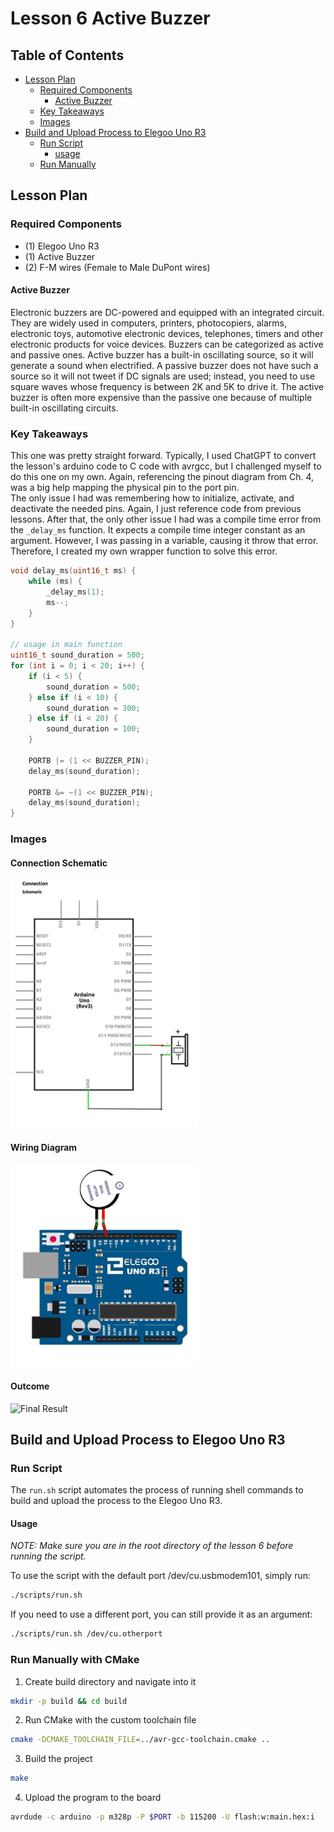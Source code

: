# Lesson 6 Active Buzzer 

## Table of Contents
- [Lesson Plan](#lesson-plan)
    - [Required Components](#required-components)
        - [Active Buzzer](#active-buzzer)
    - [Key Takeaways](#key-takeaways)
    - [Images](#images)
- [Build and Upload Process to Elegoo Uno R3](#build-and-upload-process-to-elegoo-uno-r3)
    - [Run Script](#run-script)
        - [usage](#usage)
    - [Run Manually](#run-manually-with-cmake)

## Lesson Plan

### Required Components

- (1) Elegoo Uno R3
- (1) Active Buzzer
- (2) F-M wires (Female to Male DuPont wires) 

#### Active Buzzer
Electronic buzzers are DC-powered and equipped with an integrated circuit. They
are widely used in computers, printers, photocopiers, alarms, electronic toys,
automotive electronic devices, telephones, timers and other electronic products for
voice devices. Buzzers can be categorized as active and passive ones. Active buzzer 
has a built-in oscillating source, so it will generate a sound when electrified. 
A passive buzzer does not have such a source so it will not tweet if DC signals are used; 
instead, you need to use square waves whose frequency is between 2K and 5K to drive it.
The active buzzer is often more expensive than the passive one because of multiple built-in 
oscillating circuits.

### Key Takeaways

This one was pretty straight forward. Typically, I used ChatGPT to convert the lesson's arduino code 
to C code with avrgcc, but I challenged myself to do this one on my own. Again, referencing the 
pinout diagram from Ch. 4, was a big help mapping the physical pin to the port pin. \
The only issue I had was remembering how to initialize, activate, and deactivate the needed pins. Again,
I just reference code from previous lessons. After that, the only other issue I had was a compile time error
from the `_delay_ms` function. It expects a compile time integer constant as an argument. However, I was
passing in a variable, causing it throw that error. Therefore, I created my own wrapper function to solve
this error. 

```c
void delay_ms(uint16_t ms) {
    while (ms) {
        _delay_ms(1);
        ms--;
    }
}

// usage in main function
uint16_t sound_duration = 500;
for (int i = 0; i < 20; i++) {
    if (i < 5) {
        sound_duration = 500;
    } else if (i < 10) {
        sound_duration = 300;
    } else if (i < 20) {
        sound_duration = 100;
    }

    PORTB |= (1 << BUZZER_PIN);
    delay_ms(sound_duration);

    PORTB &= ~(1 << BUZZER_PIN);
    delay_ms(sound_duration);
}
```

### Images

#### Connection Schematic

<img src="./images/connection_schematic.png" alt="Connection Schematic" width="300">

#### Wiring Diagram

<img src="./images/wiring_diagram.png" alt="Wiring Diagram" width="300">

#### Outcome

<img src="./images/outcome_1.png" alt="Final Result" width="300">

## Build and Upload Process to Elegoo Uno R3

### Run Script

The `run.sh` script automates the process of running shell commands to build and upload the process 
to the Elegoo Uno R3. 

#### Usage

*NOTE: Make sure you are in the root directory of the lesson 6 before running the script.*

To use the script with the default port /dev/cu.usbmodem101, simply run:

```sh 
./scripts/run.sh
```

If you need to use a different port, you can still provide it as an argument:

```sh 
./scripts/run.sh /dev/cu.otherport
```

### Run Manually with CMake

1. Create build directory and navigate into it

```sh 
mkdir -p build && cd build
```

2. Run CMake with the custom toolchain file

```sh 
cmake -DCMAKE_TOOLCHAIN_FILE=../avr-gcc-toolchain.cmake ..
```

3. Build the project

```sh 
make
```

4. Upload the program to the board

```sh 
avrdude -c arduino -p m328p -P $PORT -b 115200 -U flash:w:main.hex:i
```
